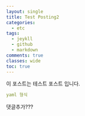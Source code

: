 ```yaml
---
layout: single
title: Test Posting2
categories:
  - etc
tags:
  - jeykll
  - github
  - markdown
comments: true  
classes: wide
toc: true
---
```

이 포스트는 테스트 포스트 입니다.
```yaml
yaml 형식
```
댓글추가???
